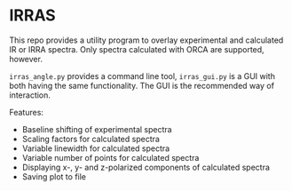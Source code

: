 # IRRAS

This repo provides a utility program to overlay experimental and calculated IR
or IRRA spectra. Only spectra calculated with ORCA are supported, however.

`irras_angle.py` provides a command line tool, `irras_gui.py` is a GUI with both
having the same functionality. The GUI is the recommended way of interaction.

Features:
- Baseline shifting of experimental spectra
- Scaling factors for calculated spectra
- Variable linewidth for calculated spectra
- Variable number of points for calculated spectra
- Displaying x-, y- and z-polarized components of calculated spectra
- Saving plot to file
